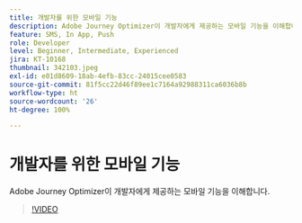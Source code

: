 ```yaml
---
title: 개발자를 위한 모바일 기능
description: Adobe Journey Optimizer이 개발자에게 제공하는 모바일 기능을 이해합니다.
feature: SMS, In App, Push
role: Developer
level: Beginner, Intermediate, Experienced
jira: KT-10168
thumbnail: 342103.jpeg
exl-id: e01d8609-18ab-4efb-83cc-24015cee0583
source-git-commit: 81f5cc22d46f89ee1c7164a92988311ca6036b8b
workflow-type: ht
source-wordcount: '26'
ht-degree: 100%

---
```


# 개발자를 위한 모바일 기능

Adobe Journey Optimizer이 개발자에게 제공하는 모바일 기능을 이해합니다.

>[!VIDEO](https://video.tv.adobe.com/v/342103?quality=12&learn=on)
